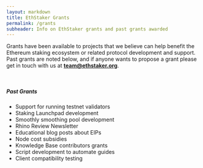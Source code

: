 ```yaml
---
layout: markdown
title: EthStaker Grants
permalink: /grants
subheader: Info on EthStaker grants and past grants awarded
---
```



Grants have been available to projects that we believe can help benefit the Ethereum staking ecosystem or related protocol development and support. Past grants are noted below, and if anyone wants to propose a grant please get in touch with us at **team@ethstaker.org**.

<br>

##### Past Grants

- Support for running testnet validators
- Staking Launchpad development
- Smoothly smoothing pool development
- Rhino Review Newsletter
- Educational blog posts about EIPs
- Node cost subsidies
- Knowledge Base contributors grants
- Script development to automate guides
- Client compatibility testing

